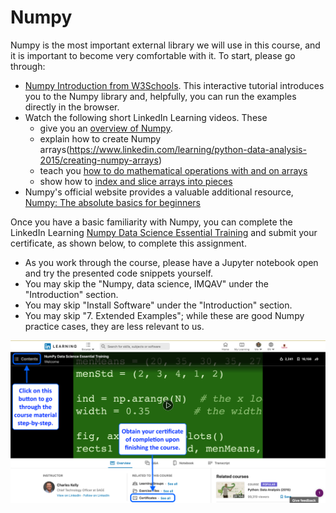 # Numpy

Numpy is the most important external library we will use in this course, and it is important to become very comfortable with it. To start, please go through:

- [Numpy Introduction from W3Schools](https://www.w3schools.com/python/numpy_intro.asp). This interactive tutorial introduces you to the Numpy library and, helpfully, you can run the examples directly in the browser.
- Watch the following short LinkedIn Learning videos. These
  - give you an [overview of Numpy](https://www.linkedin.com/learning/python-data-analysis-2015/numpy-overview).
  - explain how to create Numpy arrays(<https://www.linkedin.com/learning/python-data-analysis-2015/creating-numpy-arrays>)
  - teach you [how to do mathematical operations with and on arrays](https://www.linkedin.com/learning/python-data-analysis-2015/doing-math-with-arrays)
  - show how to [index and slice arrays into pieces](https://www.linkedin.com/learning/python-data-analysis-2015/indexing-and-slicing)
- Numpy's official website provides a valuable additional resource, [Numpy: The absolute basics for beginners](https://numpy.org/devdocs/user/absolute_beginners.html)

Once you have a basic familiarity with Numpy, you can complete the LinkedIn Learning [Numpy Data Science Essential Training](https://www.linkedin.com/learning/numpy-data-science-essential-training/) and submit your certificate, as shown below, to complete this assignment.

- As you work through the course, please have a Jupyter notebook open and try the presented code snippets yourself.
- You may skip the "Numpy, data science, IMQAV" under the "Introduction" section.
- You may skip "Install Software" under the "Introduction" section.
- You may skip "7. Extended Examples"; while these are good Numpy practice cases, they are less relevant to us.

![numpy Certificate](../linkedFiles/numpy.png)
